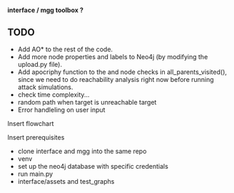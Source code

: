 #### interface / mgg toolbox ?

## TODO

* Add AO* to the rest of the code.
* Add more node properties and labels to Neo4j (by modifying the upload.py file).
* Add apocriphy function to the and node checks in all_parents_visited(), since we need to do reachability analysis right now before running attack simulations.
* check time complexity...
* random path when target is unreachable target
* Error handleling on user input

Insert flowchart

Insert prerequisites
* clone interface and mgg into the same repo
* venv
* set up the neo4j database with specific credentials
* run main.py
* interface/assets and test_graphs